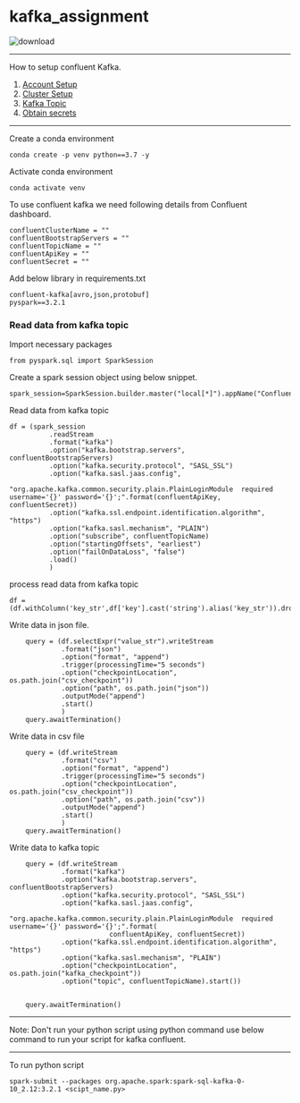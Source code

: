 # kafka_assignment
![download](https://user-images.githubusercontent.com/34875169/169837256-b5cce5b4-0b10-4a5b-82b7-926f10690437.png)
***
How to setup confluent Kafka.
1. [Account Setup](Confluent%20Account.md)
2. [Cluster Setup](ConfluentClusterSetup.md)
3. [Kafka Topic](Confluent%20Topic%20Creation.md)
4. [Obtain secrets](Kafka%20key%20and%20secrets.md)
***

Create a conda environment
```
conda create -p venv python==3.7 -y
```

Activate conda environment
```
conda activate venv
```

To use confluent kafka we need following details from Confluent dashboard.

```
confluentClusterName = ""
confluentBootstrapServers = ""
confluentTopicName = ""
confluentApiKey = ""
confluentSecret = ""
```
Add below library in requirements.txt
```
confluent-kafka[avro,json,protobuf]
pyspark==3.2.1
```

### Read data from kafka topic
Import necessary packages
```
from pyspark.sql import SparkSession
```

Create a spark session object using below snippet.
```
spark_session=SparkSession.builder.master("local[*]").appName("Confluent").getOrCreate()
```
Read data from kafka topic
```
df = (spark_session
          .readStream
          .format("kafka")
          .option("kafka.bootstrap.servers", confluentBootstrapServers)
          .option("kafka.security.protocol", "SASL_SSL")
          .option("kafka.sasl.jaas.config",
                  "org.apache.kafka.common.security.plain.PlainLoginModule  required username='{}' password='{}';".format(confluentApiKey, confluentSecret))
          .option("kafka.ssl.endpoint.identification.algorithm", "https")
          .option("kafka.sasl.mechanism", "PLAIN")
          .option("subscribe", confluentTopicName)
          .option("startingOffsets", "earliest")
          .option("failOnDataLoss", "false")
          .load()
          )
```

process read data from kafka topic

```
df = (df.withColumn('key_str',df['key'].cast('string').alias('key_str')).drop('key').withColumn('value_str',df['value'].cast('string').alias('key_str')))
```

Write data in json file.
```
    query = (df.selectExpr("value_str").writeStream
             .format("json")
             .option("format", "append")
             .trigger(processingTime="5 seconds")
             .option("checkpointLocation", os.path.join("csv_checkpoint"))
             .option("path", os.path.join("json"))
             .outputMode("append")
             .start()
             )
    query.awaitTermination()
```

Write data in csv file
```
    query = (df.writeStream
             .format("csv")
             .option("format", "append")
             .trigger(processingTime="5 seconds")
             .option("checkpointLocation", os.path.join("csv_checkpoint"))
             .option("path", os.path.join("csv"))
             .outputMode("append")
             .start()
             )
    query.awaitTermination()
```
Write data to kafka topic
```
    query = (df.writeStream
             .format("kafka")
             .option("kafka.bootstrap.servers", confluentBootstrapServers)
             .option("kafka.security.protocol", "SASL_SSL")
             .option("kafka.sasl.jaas.config",
                     "org.apache.kafka.common.security.plain.PlainLoginModule  required username='{}' password='{}';".format(
                         confluentApiKey, confluentSecret))
             .option("kafka.ssl.endpoint.identification.algorithm", "https")
             .option("kafka.sasl.mechanism", "PLAIN")
             .option("checkpointLocation", os.path.join("kafka_checkpoint"))
             .option("topic", confluentTopicName).start())


    query.awaitTermination()
```

***
Note: Don't run your python script using python command
use below command to run your script for kafka confluent.
***

To run python script
```commandline
spark-submit --packages org.apache.spark:spark-sql-kafka-0-10_2.12:3.2.1 <scipt_name.py>
```
